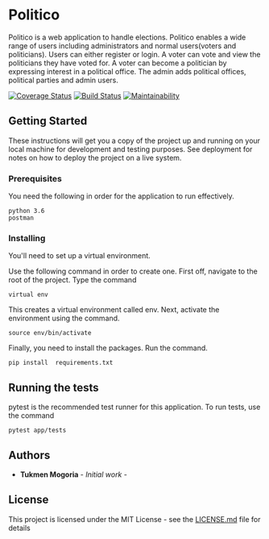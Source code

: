 # Politico

Politico is a web application to handle elections. Politico enables a wide range of users including administrators and normal users(voters and politicians). Users can either register or login. A voter can vote and view the politicians they have voted for. A voter can become a politician by expressing interest in a political office. The admin adds political offices, political parties and admin users. 

[![Coverage Status](https://coveralls.io/repos/github/mogoria/Politico/badge.svg?branch=develop)](https://coveralls.io/github/mogoria/Politico?branch=develop)
[![Build Status](https://travis-ci.org/mogoria/Politico.svg?branch=develop)](https://travis-ci.org/mogoria/Politico)
[![Maintainability](https://api.codeclimate.com/v1/badges/1341fcb8087f9f135ab7/maintainability)](https://codeclimate.com/github/mogoria/Politico/maintainability)

## Getting Started

These instructions will get you a copy of the project up and running on your local machine for development and testing purposes. See deployment for notes on how to deploy the project on a live system.

### Prerequisites

You need the following in order for the application to run effectively.

```
python 3.6
postman
```

### Installing

You'll need to set up a virtual environment.

Use the following command in order to create one. First off, navigate to the root of the project. Type the command

```
virtual env 
```

This creates a virtual environment called env.
Next, activate the environment using the command.

```
source env/bin/activate
```
Finally, you need to install the packages.
Run the command.

```
pip install  requirements.txt
```

## Running the tests

pytest is the recommended test runner for this application.
To run tests, use the command
```
pytest app/tests
```


## Authors

* **Tukmen Mogoria** - *Initial work* - 


## License

This project is licensed under the MIT License - see the [LICENSE.md](LICENSE.md) file for details


